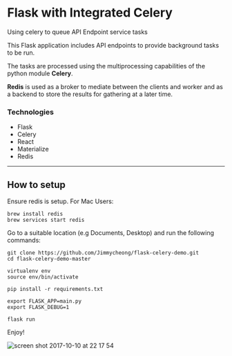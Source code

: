 # Flask with Integrated Celery
Using celery to queue API Endpoint service tasks

This Flask application includes API endpoints to provide background tasks to be run. 

The tasks are processed using the multiprocessing capabilities of the python module **Celery**. 

**Redis** is used as a broker to mediate between the clients and worker and as a backend to store the results for gathering at a later time.

### Technologies 

- Flask 
- Celery 
- React 
- Materialize
- Redis

---
## How to setup 

Ensure redis is setup. For Mac Users: 

```
brew install redis
brew services start redis
```

Go to a suitable location (e.g Documents, Desktop) and run the following commands: 

```
git clone https://github.com/Jimmycheong/flask-celery-demo.git
cd flask-celery-demo-master

virtualenv env 
source env/bin/activate 

pip install -r requirements.txt 

export FLASK_APP=main.py
export FLASK_DEBUG=1

flask run

```

Enjoy!

![screen shot 2017-10-10 at 22 17 54](https://user-images.githubusercontent.com/22529514/31411242-e85c99d6-ae08-11e7-9358-c0c80de9b836.jpg)
